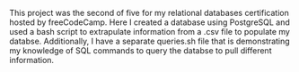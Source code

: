This project was the second of five for my relational databases certification hosted by freeCodeCamp. Here I created a database using PostgreSQL and used a bash script to extrapulate information from a .csv file to populate my databse. Additionally, I have a separate queries.sh file that is demonstrating my knowledge of SQL commands to query the databse to pull different information.
